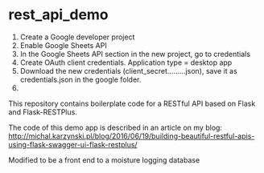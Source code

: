 rest_api_demo
=============


1. Create a Google developer project
2. Enable Google Sheets API
3. In the Google Sheets API section in the new project, go to credentials
4. Create OAuth client credentials. Application type = desktop app
5. Download the new credentials (client_secret.........json), save it as credentials.json in the google folder.
6. 

This repository contains boilerplate code for a RESTful API based on Flask and Flask-RESTPlus.

The code of this demo app is described in an article on my blog:
http://michal.karzynski.pl/blog/2016/06/19/building-beautiful-restful-apis-using-flask-swagger-ui-flask-restplus/

Modified to be a front end to a moisture logging database
